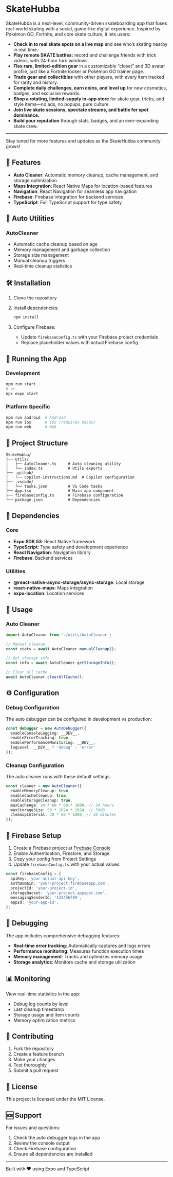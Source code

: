 # SkateHubba

SkateHubba is a next-level, community-driven skateboarding app that fuses real-world skating with a social, game-like digital experience. Inspired by Pokémon GO, Fortnite, and core skate culture, it lets users:

- **Check in to real skate spots on a live map** and see who’s skating nearby in real time.
- **Play remote SKATE battles:** record and challenge friends with trick videos, with 24-hour turn windows.
- **Flex rare, limited-edition gear** in a customizable “closet” and 3D avatar profile, just like a Fortnite locker or Pokémon GO trainer page.
- **Trade gear and collectibles** with other players, with every item tracked for rarity and history.
- **Complete daily challenges, earn coins, and level up** for new cosmetics, badges, and exclusive rewards.
- **Shop a rotating, limited-supply in-app store** for skate gear, tricks, and style items—no ads, no popups, pure culture.
- **Join live skate sessions, spectate streams, and battle for spot dominance.**
- **Build your reputation** through stats, badges, and an ever-expanding skate crew.

---

Stay tuned for more features and updates as the SkateHubba community grows!

## 🚀 Features

- **Auto Cleaner**: Automatic memory cleanup, cache management, and storage optimization
- **Maps Integration**: React Native Maps for location-based features
- **Navigation**: React Navigation for seamless app navigation
- **Firebase**: Firebase integration for backend services
- **TypeScript**: Full TypeScript support for type safety

## 📱 Auto Utilities

### AutoCleaner

- Automatic cache cleanup based on age
- Memory management and garbage collection
- Storage size management
- Manual cleanup triggers
- Real-time cleanup statistics

## 🛠️ Installation

1. Clone the repository
2. Install dependencies:

   ```bash
   npm install
   ```

3. Configure Firebase:
   - Update `firebaseConfig.ts` with your Firebase project credentials
   - Replace placeholder values with actual Firebase config

## 🚦 Running the App

### Development

```bash
npm run start
# or
npx expo start
```

### Platform Specific

```bash
npm run android  # Android
npm run ios      # iOS (requires macOS)
npm run web      # Web
```

## 📁 Project Structure

```
SkateHubba/
├── utils/
│   ├── AutoCleaner.ts     # Auto cleaning utility
│   └── index.ts           # Utils exports
├── .github/
│   └── copilot-instructions.md  # Copilot configuration
├── .vscode/
│   └── tasks.json         # VS Code tasks
├── App.tsx                # Main app component
├── firebaseConfig.ts      # Firebase configuration
└── package.json           # Dependencies
```

## 🔧 Dependencies

### Core

- **Expo SDK 53**: React Native framework
- **TypeScript**: Type safety and development experience
- **React Navigation**: Navigation library
- **Firebase**: Backend services

### Utilities

- **@react-native-async-storage/async-storage**: Local storage
- **react-native-maps**: Maps integration
- **expo-location**: Location services

## 🎯 Usage

### Auto Cleaner

```typescript
import AutoCleaner from './utils/AutoCleaner';

// Manual cleanup
const stats = await AutoCleaner.manualCleanup();

// Get storage info
const info = await AutoCleaner.getStorageInfo();

// Clear all cache
await AutoCleaner.clearAllCache();
```

## ⚙️ Configuration

### Debug Configuration

The auto debugger can be configured in development vs production:

```typescript
const debugger = new AutoDebugger({
  enableConsoleLogging: __DEV__,
  enableErrorTracking: true,
  enablePerformanceMonitoring: __DEV__,
  logLevel: __DEV__ ? 'debug' : 'error'
});
```

### Cleanup Configuration

The auto cleaner runs with these default settings:

```typescript
const cleaner = new AutoCleaner({
  enableMemoryCleanup: true,
  enableCacheCleanup: true,
  enableStorageCleanup: true,
  maxCacheAge: 24 * 60 * 60 * 1000, // 24 hours
  maxStorageSize: 50 * 1024 * 1024, // 50MB
  cleanupInterval: 30 * 60 * 1000, // 30 minutes
});
```

## 🚨 Firebase Setup

1. Create a Firebase project at [Firebase Console](https://console.firebase.google.com/)
2. Enable Authentication, Firestore, and Storage
3. Copy your config from Project Settings
4. Update `firebaseConfig.ts` with your actual values:

```typescript
const firebaseConfig = {
  apiKey: 'your-actual-api-key',
  authDomain: 'your-project.firebaseapp.com',
  projectId: 'your-project-id',
  storageBucket: 'your-project.appspot.com',
  messagingSenderId: '123456789',
  appId: 'your-app-id',
};
```

## 🐛 Debugging

The app includes comprehensive debugging features:

- **Real-time error tracking**: Automatically captures and logs errors
- **Performance monitoring**: Measures function execution times
- **Memory management**: Tracks and optimizes memory usage
- **Storage analytics**: Monitors cache and storage utilization

## 📊 Monitoring

View real-time statistics in the app:

- Debug log counts by level
- Last cleanup timestamp
- Storage usage and item counts
- Memory optimization metrics

## 🤝 Contributing

1. Fork the repository
2. Create a feature branch
3. Make your changes
4. Test thoroughly
5. Submit a pull request

## 📄 License

This project is licensed under the MIT License.

## 🆘 Support

For issues and questions:

1. Check the auto debugger logs in the app
2. Review the console output
3. Check Firebase configuration
4. Ensure all dependencies are installed

---

Built with ❤️ using Expo and TypeScript
